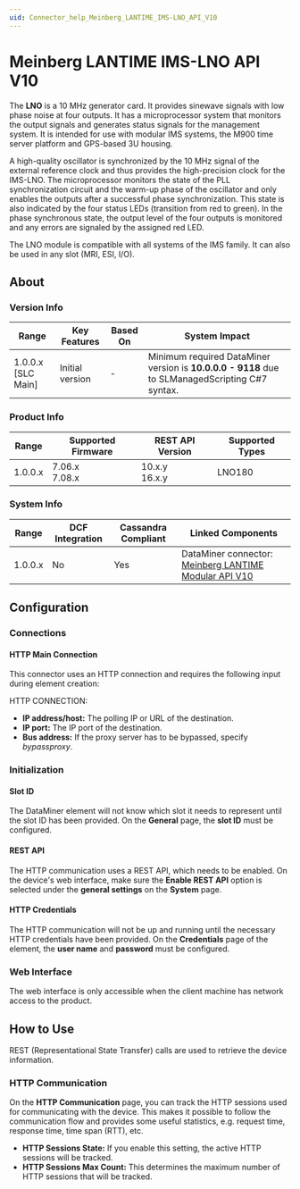 ```yaml
---
uid: Connector_help_Meinberg_LANTIME_IMS-LNO_API_V10
---
```


# Meinberg LANTIME IMS-LNO API V10

The **LNO** is a 10 MHz generator card. It provides sinewave signals with low phase noise at four outputs. It has a microprocessor system that monitors the output signals and generates status signals for the management system. It is intended for use with modular IMS systems, the M900 time server platform and GPS-based 3U housing.

A high-quality oscillator is synchronized by the 10 MHz signal of the external reference clock and thus provides the high-precision clock for the IMS-LNO. The microprocessor monitors the state of the PLL synchronization circuit and the warm-up phase of the oscillator and only enables the outputs after a successful phase synchronization. This state is also indicated by the four status LEDs (transition from red to green). In the phase synchronous state, the output level of the four outputs is monitored and any errors are signaled by the assigned red LED.

The LNO module is compatible with all systems of the IMS family. It can also be used in any slot (MRI, ESI, I/O).

## About

### Version Info

| **Range**            | **Key Features** | **Based On** | **System Impact**                                                                               |
|----------------------|------------------|--------------|-------------------------------------------------------------------------------------------------|
| 1.0.0.x \[SLC Main\] | Initial version  | \-           | Minimum required DataMiner version is **10.0.0.0 - 9118** due to SLManagedScripting C#7 syntax. |

### Product Info

| **Range** | **Supported Firmware** | **REST API Version** | **Supported Types**             |
|-----------|------------------------|----------------------|---------------------------------|
| 1.0.0.x   | 7.06.x<br>7.08.x       | 10.x.y<br>16.x.y     | LNO180                          |

### System Info

| **Range** | **DCF Integration** | **Cassandra Compliant** | **Linked Components**                                                                                                 |
|-----------|---------------------|-------------------------|-----------------------------------------------------------------------------------------------------------------------|
| 1.0.0.x   | No                  | Yes                     | DataMiner connector: [Meinberg LANTIME Modular API V10](xref:Connector_help_Meinberg_LANTIME_Modular_API_V10) |

## Configuration

### Connections

#### HTTP Main Connection

This connector uses an HTTP connection and requires the following input during element creation:

HTTP CONNECTION:

- **IP address/host:** The polling IP or URL of the destination.
- **IP port:** The IP port of the destination.
- **Bus address:** If the proxy server has to be bypassed, specify *bypassproxy*.

### Initialization

#### Slot ID

The DataMiner element will not know which slot it needs to represent until the slot ID has been provided.
On the **General** page, the **slot ID** must be configured.

#### REST API

The HTTP communication uses a REST API, which needs to be enabled.
On the device's web interface, make sure the **Enable REST API** option is selected under the **general settings** on the **System** page.

#### HTTP Credentials

The HTTP communication will not be up and running until the necessary HTTP credentials have been provided.
On the **Credentials** page of the element, the **user name** and **password** must be configured.

### Web Interface

The web interface is only accessible when the client machine has network access to the product.

## How to Use

REST (Representational State Transfer) calls are used to retrieve the device information.

### HTTP Communication

On the **HTTP Communication** page, you can track the HTTP sessions used for communicating with the device.
This makes it possible to follow the communication flow and provides some useful statistics, e.g. request time, response time, time span (RTT), etc.

- **HTTP Sessions State:** If you enable this setting, the active HTTP sessions will be tracked.
- **HTTP Sessions Max Count:** This determines the maximum number of HTTP sessions that will be tracked.
